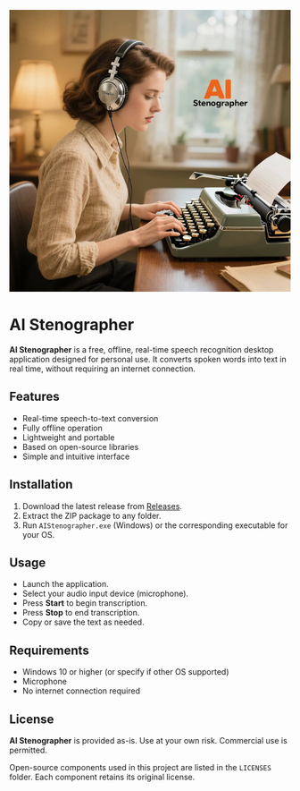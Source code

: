 ![AI Stenographer](./stenographer.jpg)

# AI Stenographer

**AI Stenographer** is a free, offline, real-time speech recognition desktop application designed for personal use. It converts spoken words into text in real time, without requiring an internet connection.

## Features

- Real-time speech-to-text conversion
- Fully offline operation
- Lightweight and portable
- Based on open-source libraries
- Simple and intuitive interface

## Installation

1. Download the latest release from [Releases](https://github.com/yourusername/ai-stenographer/releases).
2. Extract the ZIP package to any folder.
3. Run `AIStenographer.exe` (Windows) or the corresponding executable for your OS.

## Usage

- Launch the application.
- Select your audio input device (microphone).
- Press **Start** to begin transcription.
- Press **Stop** to end transcription.
- Copy or save the text as needed.

## Requirements

- Windows 10 or higher (or specify if other OS supported)
- Microphone
- No internet connection required

## License

**AI Stenographer** is provided as-is. Use at your own risk. Commercial use is permitted.  

Open-source components used in this project are listed in the `LICENSES` folder. Each component retains its original license.
